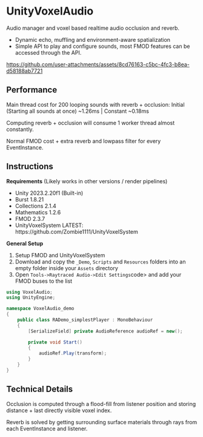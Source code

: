 # UnityVoxelAudio
Audio manager and voxel based realtime audio occlusion and reverb.
- Dynamic echo, muffling and environment-aware spatialization
- Simple API to play and configure sounds, most FMOD features can be accessed through the API.

https://github.com/user-attachments/assets/8cd76163-c5bc-4fc3-b8ea-d58188ab7721

## Performance

Main thread cost for 200 looping sounds with reverb + occlusion:  Initial (Starting all sounds at once) ~1.26ms | Constant ~0.18ms

Computing reverb + occlusion will consume 1 worker thread almost constantly.

Normal FMOD cost + extra reverb and lowpass filter for every EventInstance.

## Instructions

**Requirements** (Likely works in other versions / render pipelines)
<ul>
<li>Unity 2023.2.20f1 (Built-in)</li>
<li>Burst 1.8.21</li>
<li>Collections 2.1.4</li>
<li>Mathematics 1.2.6</li>
<li>FMOD 2.3.7</li>
<li>UnityVoxelSystem LATEST: https://github.com/Zombie1111/UnityVoxelSystem</li>
</ul>

**General Setup**

<ol>
  <li>Setup FMOD and UnityVoxelSystem</li>
  <li>Download and copy the <code>_Demo</code>, <code>Scripts</code> and <code>Resources</code> folders into an empty folder inside your <code>Assets</code> directory</li>
  <li>Open <code>Tools->Raytraced Audio->Edit Settings</code>code> and add your FMOD buses to the list</li>
</ol>

```c#
using VoxelAudio;
using UnityEngine;

namespace VoxelAudio_demo
{
    public class RADemo_simplestPlayer : MonoBehaviour
    {
        [SerializeField] private AudioReference audioRef = new();

        private void Start()
        {
            audioRef.Play(transform);
        }
    }
}
```

## Technical Details

Occlusion is computed through a flood-fill from listener position and storing distance + last directly visible voxel index.

Reverb is solved by getting surrounding surface materials through rays from each EventInstance and listener.
